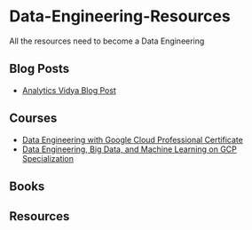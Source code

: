 # Data-Engineering-Resources
All the resources need to become a Data Engineering

## Blog Posts
* [Analytics Vidya Blog Post](https://www.analyticsvidhya.com/blog/2018/11/data-engineer-comprehensive-list-resources-get-started/)

## Courses
* [Data Engineering with Google Cloud Professional Certificate](https://www.coursera.org/professional-certificates/gcp-data-engineering)
* [Data Engineering, Big Data, and Machine Learning on GCP Specialization](https://www.coursera.org/specializations/gcp-data-machine-learning)
## Books

## Resources
